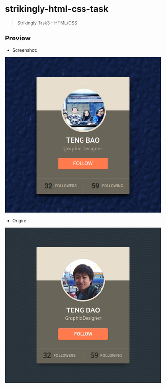 # strikingly-html-css-task

> Strikingly Task3 - HTML/CSS

## Preview

- Screenshot:

![Screenshot](screenshot.png)

- Origin:

![Origin](mockup-card.fw.png)
